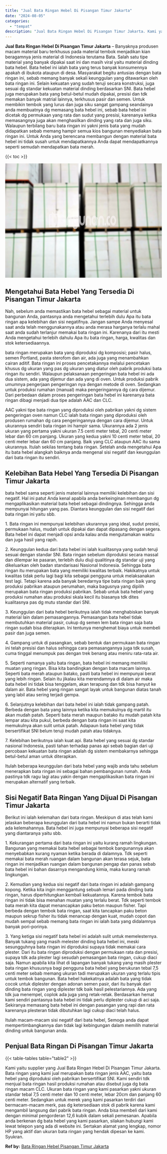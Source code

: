 ```yaml
---
title: "Jual Bata Ringan Hebel Di Pisangan Timur Jakarta"
date: "2024-08-05"
categories: 
  - "tempat"
description: "Jual Bata Ringan Hebel Di Pisangan Timur Jakarta. Kami yaitu supplier yang Jual Bata Ringan Hebel Di Pisangan Timur Jakarta. Bata ringan yang kami jual merup..."
---
```


**Jual Bata Ringan Hebel Di Pisangan Timur Jakarta** – Banyaknya produsen macam material baru terkhusus pada material tembok menjadikan kian beragamnya jenis material di Indonesia terutama Bata. Salah satu tipe material yang banyak dipakai saat ini dan masih viral yaitu material dinding bata hebel. Bata hebel ini ialah bata yang terus banyak konsumennya apakah di ibukota ataupun di desa. Masyarakat begitu antusias dengan bata ringan ini, sebab memang banyak sekali keunggulan yang ditawarkan oleh bata ringan ini. Selain kekuatan yang sudah teruji secara konstruksi, juga sesuai dg standar kekuatan material dinding berdasarkan SNI. Bata hebel juga merupakan bata yang betul-betul mudah dipakai, presisi dan tdk memakan banyak matrial lainnya, terkhusus pasir dan semen. Untuk membikin tembok yang lurus dan juga siku sangat gampang seandainya anda membuatnya dg memasang bata hebel ini, sebab bata hebel ini dicetak dg permukaan yang rata dan sudut yang presisi, karenanya ketika memasangnya juga akan menghasilkan dinding yang rata dan juga siku. Walaupun terbilang baru bata ringan ini yakni jenis bata yang mudah didapatkan sebab memang hampir semua kios bangunan menyediakan bata ringan ini. Untuk Anda yang berencana membangun dengan material bata hebel ini tidak susah untuk mendapatkannya Anda dapat mendapatkannya seperti semudah mendapatkan bata merah.

{{< toc >}}

![Jual Bata Ringan Hebel Di Pisangan Timur Jakarta](/images/jual-hebel-murah-39.png)

## Mengetahui Bata Hebel Yang Tersedia Di Pisangan Timur Jakarta

Nah, sebelum anda memastikan bata hebel sebagai material untuk bangunan Anda, pantasnya anda mengetahui terlebih dulu Apa itu bata ringan apa kelebihan dan sisi negatifnya. Jangan sampe Anda menyesal saat anda telah menggunakannya atau anda merasa harganya terlalu mahal saat anda sudah terlanjur memakai bata ringan ini. Karenanya dari itu mesti Anda mengetahui terlebih dahulu Apa itu bata ringan, harga, kwalitas dan stok ketersediaannya.

bata ringan merupakan bata yang diproduksi dg komposisi; pasir halus, semen Portland, pasta sterofom dan air, ada juga yang menambahkan cairan aditif. Bata ringan ini proses pencetakannya melalui pencetakan khusus dg ukuran yang pas dg ukuran yang diatur oleh pabrik produksi bata ringan itu sendiri. Walaupun pelaksanaan pengeringan bata hebel ini ada dua sistem, ada yang dijemur dan ada yang di oven. Untuk produksi pabrik umumnya pengerjaan pengeringan nya dengan metode di oven. Sedangkan untuk produksi rumahan (manual) maka pengeringannya dg cara dijemur. Dari perbedaan dalam proses pengeringan bata hebel ini karenanya bata ringan dibagi menjadi dua tipe adalah AAC dan CLC.

AAC yakni tipe bata ringan yang diproduksi oleh pabrikan yakni dg sistem pengeringan oven namun CLC ialah bata ringan yang diproduksi oleh produsen rumahan dg cara pengeringannya dengan cara dijemur. Untuk ukurannya sendiri bata ringan ini hampir sama. Ukurannya ada 2 jenis ukuran yang pertama yakni ukuran 7.5 centi meter tebal, 20 centi meter lebar dan 60 cm panjang. Ukuran yang kedua yakni 10 centi meter tebal, 20 centi meter lebar dan 60 cm panjang. Baik yang CLC ataupun AAC itu sama ukurannya. Itulah sekilas tentang bata ringan. Setelah anda mengetahui Apa itu bata hebel alangkah baiknya anda mengenal sisi negatif dan keunggulan dari bata ringan itu sendiri.

## Kelebihan Bata Hebel Yang Tersedia Di Pisangan Timur Jakarta

bata hebel sama seperti jenis material lainnya memiliki kelebihan dan sisi negatif. Hal ini patut Anda kenal apabila anda berkeinginan membangun dg mengaplikasikan material bata hebel sebagai dindingnya. Sehingga anda mempunyai hitungan yang pas. Diantara keunggulan dan sisi negatif dari bata ringan ini yaitu sbb.

1\. Bata ringan ini mempunyai kelebihan ukurannya yang ideal, sudut presisi, permukaan halus, mudah untuk dipakai dan dapat dipasang dengan segera. Bata hebel ini dapat menjadi opsi anda kalau anda mengutamakan waktu dan juga hasil yang rapih.

2\. Keunggulan kedua dari bata hebel ini ialah kualitasnya yang sudah teruji sesuai dengan standar SNI. Bata ringan sebelum diproduksi secara massal dan dilempar ke pasaran, terlebih dulu diuji qualitinya dg standar uji yang dikeluarkan oleh badan standarisasi Nasional Indonesia. Sehingga bata ringan itu merupakan bata yang memiliki kwalitas terbaik. Hakikatnya untuk kwalitas tidak perlu lagi bagi kita sebagai pengguna untuk melaksanakan test lagi. Tetapi karena ada banyak beredarnya tipe bata ringan baik yang produksi pabrikan ataupun perumahan, maka bagusnya yang dipilih merupakan bata ringan produksi pabrikan. Sebab untuk bata hebel yang produksi rumahan atau produksi skala kecil itu biasanya tdk dites kualitasnya pas dg mutu standar dari SNI.

3\. Keunggulan dari bata hebel berikutnya ialah tidak menghabiskan banyak material lain dalam pemasangannya. Pemasangan bata hebel tidak membutuhkan material pasir, cukup dg semen lem bata ringan saja bata ringan sudah bisa diterapkan. Ini tentunya menghemat biaya untuk membeli pasir dan juga semen.

4\. Gampang untuk di pasangkan, sebab bentuk dan permukaan bata ringan ini telah presisi dan halus sehingga cara pemasangannya juga tdk susah, cuma tinggal menumpuk pas dengan trek benang atau meniru rata-rata air.

5\. Seperti namanya yaitu bata ringan, bata hebel ini memang memiliki muatan yang ringan. Bisa kita bandingkan dengan bata macam lainnya. Seperti bata merah ataupun batako, pasti bata hebel ini mempunyai berat yang lebih ringan. Selain itu jikalau kita merendamnya di dalam air maka bata hebel ini tidak bisa tenggelam, akan terapung dan tdk bisa hanyut ke dalam air. Bata hebel yang ringan sangat layak untuk bangunan diatas tanah yang labil atau sering terjadi gempa.

6\. Selanjutnya kelebihan dari bata hebel ini ialah tidak gampang patah. Berbeda dengan bata yang lainnya ketika kita memukulnya dg martil itu akan mudah patah. Seperti bata merah maupun batako itu mudah patah kita lempar atau kita pukul, berbeda dengan bata ringan ini saat kita memukulnya akan sulit untuk patah. Adapaun bata hebel yang tidak bersertifikat SNI belum teruji mudah patah atau tidaknya.

7\. Kelebihan berikutnya ialah kuat api. Bata hebel yang sesuai dg standar nasional Indonesia, pasti tahan terhadap panas api sebab bagian dari uji percobaan kekuatan bata ringan adalah dg sistem membakarnya sehingga betul-betul aman untuk diterapkan.

Itulah beberapa keunggulan dari bata hebel yang wajib anda tahu sebelum menerapkan bata ringan ini sebagai bahan pembangunan rumah. Anda pastinya tdk ragu lagi atau yakin dengan mengaplikasikan bata ringan ini merupakan alternatif yang terbaik.

## Sisi Negatif Bata Ringan Yang Dijual Di Pisangan Timur Jakarta

Berikut ini ialah kelemahan dari bata ringan. Meskipun di atas telah kami jelaskan beberapa keunggulan dari bata hebel ini namun bukan berarti tidak ada kelemahannya. Bata hebel ini juga mempunyai beberapa sisi negatif yang diantaranya yaitu sbb.

1\. Kekurangan pertama dari bata ringan ini yaitu kurang ramah lingkungan. Bangunan yang memakai bata hebel sebagai tembok bangunannya akan menyebabkan kurang nyaman ketika berada di dalamnya. Tdk seperti memakai bata merah ruangan dalam bangunan akan terasa sejuk, bata ringan ini menjadikan ruangan dalam bangunan pengap dan panas sebab bata hebel ini bahan dasarnya mengandung kimia, maka kurang ramah lingkungan.

2\. Kemudian yang kedua sisi negatif dari bata ringan ini adalah gampang kopong. Ketika kita ingin menggantung sebuah lemari pada dinding bata ringan, harus diperhitungkan kembali kekuatannya. Karena tembok bata ringan ini tidak bisa menahan muatan yang terlalu berat. Tdk seperti tembok bata merah kita dapat menancapkan paku beton maupun fisher. Tapi berbeda dengan tembok bata ringan, saat kita tancapkan paku beton maupun sekrup fisher itu tidak menancap dengan kuat, mudah copot dan mudah sempal sebab memang bata ringan ini ialah bata yang didalamnya banyak pori-porinya.

3\. Yang ketiga sisi negatif bata hebel ini adalah sulit untuk memelesternya. Banyak tukang yang masih melester dinding bata hebel ini, meski sesungguhnya bata ringan ini diproduksi supaya tidak memakai cara plester. Dari itu bata ringan diproduksi dengan permukaan rata dan presisi, supaya tdk ada plester lagi sesudah pemasangan bata ringan, cukup diaci saja. Namun apabila kita lihat di lapangan banyak tukang yang masih plester bata ringan khususnya bagi pengguna bata hebel yang berukuran tebal 7,5 centi meter sebab memang ukuran tadi merupakan ukuran yang terlalu tipis untuk tembok bangunan. Bata hebel hakekatnya adalah bata yang tidak cocok untuk diplester dengan adonan semen pasir, dari itu banyak dari dinding bata ringan yang diplester tdk baik hasil pelestariannya. Ada yang tdk jua menempel, coplok ada juga yang retak-retak. Berdasarkan hemat kami sendiri pantasnya bata hebel ini tidak perlu diplester cukup di aci saja. Sekiranya memasang bata hebel ini dengan pasangan yang rapi dan rata karenanya plesteran tidak dibutuhkan lagi cukup diaci telah halus.

Itulah macam-macam sisi negatif dari bata hebel, Semoga anda dapat mempertimbangkannya dan tidak lagi kebingungan dalam memilih material dinding untuk bangunan anda.

## Penjual Bata Ringan Di Pisangan Timur Jakarta

{{< table-tables table="table2" >}}

Kami yaitu supplier yang Jual Bata Ringan Hebel Di Pisangan Timur Jakarta. Bata ringan yang kami jual merupakan bata ringan jenis AAC, yaitu bata hebel yang diproduksi oleh pabrikan bersertifikat SNI. Kami sendiri tdk menjual bata ringan hasil produksi rumahan atau disebut juga dg bata ringan macam CLC. Ukuran bata ringan yang kami pasarkan yakni ukuran standar tebal 7,5 centi meter dan 10 centi meter, lebar 20cm dan panjang 60 centi meter. Sedangkan untuk merek yang kami pasarkan terdiri dari bermacam-macam merk, pas dg ketersediaan stok di pabrik karena kami mengambil langsung dari pabrik bata ringan. Anda bisa membeli dari kami dengan minimal pengorderan 12,6 kubik dalam sekali pemesanan. Apabila anda berkenan dg bata hebel yang kami pasarkan, silakan hubungi kami lewat telepon yang ada di website ini. Sertakan alamat yang lengkap, nomor HP yang aktif dan ukuran bata ringan yang hendak dipesan ke kami. Syukran.

**Ref by:** [Bata Ringan Hebel Pisangan Timur Jakarta](https://id.wikipedia.org/wiki/Bata)

